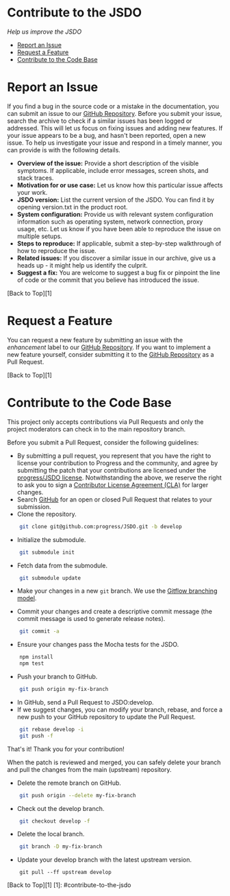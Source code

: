 # Contribute to the JSDO

_Help us improve the JSDO_

- [Report an Issue](#report-an-issue "Learn how to report an issue")
- [Request a Feature](#request-a-feature "Learn how to submit a feature or improvement request")
- [Contribute to the Code Base](#contribute-to-the-code-base "Learn how to submit your own improvements to the code")

# Report an Issue

If you find a bug in the source code or a mistake in the documentation, you can submit an issue to our <a href="https://github.com/progress/JSDO">GitHub Repository</a>.
Before you submit your issue, search the archive to check if a similar issues has been logged or addressed. This will let us focus on fixing issues and adding new features.
If your issue appears to be a bug, and hasn't been reported, open a new issue. To help us investigate your issue and respond in a timely manner, you can provide is with the following details.

- **Overview of the issue:** Provide a short description of the visible symptoms. If applicable, include error messages, screen shots, and stack traces.
- **Motivation for or use case:** Let us know how this particular issue affects your work.
- **JSDO version:** List the current version of the JSDO. You can find it by opening version.txt in the product root.
- **System configuration:** Provide us with relevant system configuration information such as operating system, network connection, proxy usage, etc. Let us know if you have been able to reproduce the issue on multiple setups.
- **Steps to reproduce:** If applicable, submit a step-by-step walkthrough of how to reproduce the issue.
- **Related issues:** If you discover a similar issue in our archive, give us a heads up - it might help us identify the culprit.
- **Suggest a fix:** You are welcome to suggest a bug fix or pinpoint the line of code or the commit that you believe has introduced the issue.

[Back to Top][1]

# Request a Feature

You can request a new feature by submitting an issue with the _enhancement_ label to our <a href="https://github.com/progress/JSDO">GitHub Repository</a>.
If you want to implement a new feature yourself, consider submitting it to the <a href="https://github.com/progress/JSDO">GitHub Repository</a> as a Pull Request.

[Back to Top][1]

# Contribute to the Code Base

This project only accepts contributions via Pull Requests and only the project moderators can check in to the main repository branch.

Before you submit a Pull Request, consider the following guidelines:

- By submitting a pull request, you represent that you have the right to license your contribution to Progress and the community, and agree by submitting the patch that your contributions are licensed under the <a href="https://github.com/progress/JSDO/blob/master/LICENSE">progress/JSDO license</a>.
  Notwithstanding the above, we reserve the right to ask you to sign a <a href="https://www.progress.com/jsdo/cla ">Contributor License Agreement (CLA)</a> for larger changes.
- Search <a href="https://github.com/progress/JSDO/pulls">GitHub</a> for an open or closed Pull Request that relates to your submission.
- Clone the repository.

```bash
    git clone git@github.com:progress/JSDO.git -b develop
```

- Initialize the submodule.

```bash
    git submodule init
```

- Fetch data from the submodule.

```bash
    git submodule update
```

- Make your changes in a new `git` branch. We use the <a href="http://nvie.com/posts/a-successful-git-branching-model/">Gitflow branching model</a>.

- Commit your changes and create a descriptive commit message (the commit message is used to generate release notes).

```bash
    git commit -a
```

- Ensure your changes pass the Mocha tests for the JSDO.

```bash
    npm install
    npm test
```

- Push your branch to GitHub.

```bash
    git push origin my-fix-branch
```

- In GitHub, send a Pull Request to JSDO:develop.
- If we suggest changes, you can modify your branch, rebase, and force a new push to your GitHub repository to update the Pull Request.

```bash
    git rebase develop -i
    git push -f
```

That's it! Thank you for your contribution!

When the patch is reviewed and merged, you can safely delete your branch and pull the changes from the main (upstream) repository.

- Delete the remote branch on GitHub.

```bash
    git push origin --delete my-fix-branch
```

- Check out the develop branch.

```bash
    git checkout develop -f
```

- Delete the local branch.

```bash
    git branch -D my-fix-branch
```

- Update your develop branch with the latest upstream version.

```
    git pull --ff upstream develop
```

[Back to Top][1]
[1]: #contribute-to-the-jsdo
